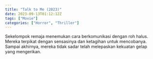 ```yaml
---
title: "Talk to Me (2023)"
date: 2023-09-13T01:12:12Z
tags: ["Movie"]
categories: ["Horror", "Thriller"]
---
```


Sekelompok remaja menemukan cara berkomunikasi dengan roh halus. Mereka terpikat dengan sensasinya dan ketagihan untuk mencobanya. Sampai akhirnya, mereka tidak sadar telah melepaskan kekuatan gelap yang mengerikan.

<mux-player stream-type="on-demand"
src="https://kp3d-my.sharepoint.com/personal/ryoo_kp3d_onmicrosoft_com/_layouts/15/download.aspx?share=EWiRY1gY6D1LqWhmIncZ00UBTwSyyE34t-icQMmYd7XGFA" metadata-video-title="Talk to Me (2023)" prefer-playback="mse" controls>
  </mux-player>
  

  <script src="https://cdn.jsdelivr.net/npm/@mux/mux-player"></script>
  
  <script id="U5kZjRcgnpwkrH81LYfo801TqtbJTLJl01CpTejish2R8" type="application/ld+json">
 {
  "@context": "https://schema.org/",
  "@type": "VideoObject",
  "name": "Talk to Me (2023)",
  "contentUrl": "https://stream.mux.com/U5kZjRcgnpwkrH81LYfo801TqtbJTLJl01CpTejish2R8.m3u8?quality=auto",
  "thumbnailUrl": "https://www.themoviedb.org/t/p/original/gd1QPnOzopd6lr2DDmZS1id7FRx.jpg?width=314&fit_mode=preserve&time=25",
  "uploadDate": "2021-06-09T23:23:00Z",
  "encoding": [
    {
      "@type": "VideoObject",
      "name": "800p",
      "width": 480,
      "height": 270,
      "bitrate": 5000,
      "contentUrl": "https://stream.mux.com/U5kZjRcgnpwkrH81LYfo801TqtbJTLJl01CpTejish2R8.m3u8"
     
    }
  ]
}

</script>